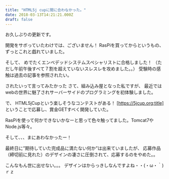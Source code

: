 ```yaml
---
title: "HTML5j cupに間に合わなかった。"
date: 2018-03-13T14:21:21.000Z
draft: false
---
```


お久しぶりの更新です。

開発をサボっていたわけでは、ございません！
RasPiを買ってからというもの、ずっとこれと戯れていました。

そして、
めでたくエンベデッドシステムスペシャリストに合格しました！
（ただし午前午後すべて７割を超えていないスレスレを攻めました。。）
受験時の感触は過去の記事を参照されたい。

されたいって言ってみたかった
さて、組み込み屋となった私ですが、
最近ではwebの世界に魅了されサーバーサイドのプログラミングを初体験しました。

で、
HTML5jCupという楽しそうなコンテストがある！
[https://5jcup.org:title]
ということで応募し、賞金GETすべく開発していた。

RasPiを使って何かできないかなーと思って色々触ってました。Tomcat7やNode.js等々。

そして、、、まにあわなかったー！

最終日に”期待していた完成品に満たない何か”は出来ていましたが、
応募作品（締切前に見れた）のデザインの凄さに圧倒されて、応募するのをやめた。。

こんなもん世に出せない。。。
デザインはからっきしなんですよね・・(・ω・｀)ｒｚ
